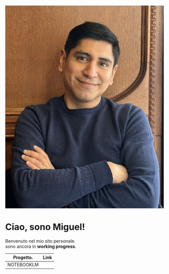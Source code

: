 ![La mia foto](foto.jpeg)

# Ciao, sono Miguel!

Benvenuto nel mio sito personale.  
sono ancora in **working progress**.

| Progetto.  | Link |
|------------|---------|
| NOTEBOOKLM||[vai sul sito](https://notebooklm.google.com/?pli=1) |
<!--
**MiguelAngel-84/MiguelAngel-84** is a ✨ _special_ ✨ repository because its `README.md` (this file) appears on your GitHub profile.

Here are some ideas to get you started:

- 🔭 I’m currently working on ...
- 🌱 I’m currently learning ...
- 👯 I’m looking to collaborate on ...
- 🤔 I’m looking for help with ...
- 💬 Ask me about ...
- 📫 How to reach me: ...
- 😄 Pronouns: ...
- ⚡ Fun fact: ...
-->
